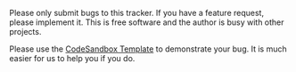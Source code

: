 Please only submit bugs to this tracker. If you have a feature request, please implement it. This is free software and the author is busy with other projects.

Please use the [CodeSandbox Template](https://codesandbox.io/s/5wy3rz5z1x?module=%2Fsrc%2FShowcaseLayout.js) to demonstrate your bug. It is much easier for us to help you if you do.
